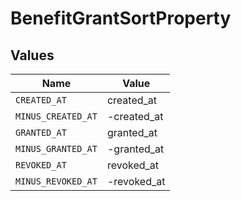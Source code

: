 # BenefitGrantSortProperty


## Values

| Name               | Value              |
| ------------------ | ------------------ |
| `CREATED_AT`       | created_at         |
| `MINUS_CREATED_AT` | -created_at        |
| `GRANTED_AT`       | granted_at         |
| `MINUS_GRANTED_AT` | -granted_at        |
| `REVOKED_AT`       | revoked_at         |
| `MINUS_REVOKED_AT` | -revoked_at        |